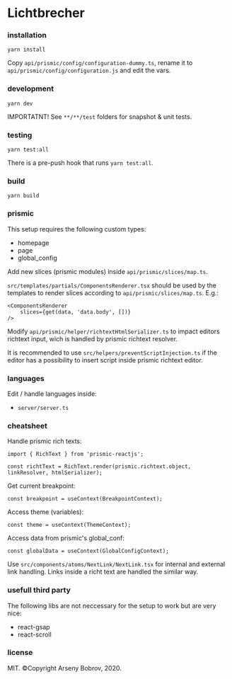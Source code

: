# Lichtbrecher

### installation
```yarn install```

Copy ```api/prismic/config/configuration-dummy.ts```, rename it to ```api/prismic/config/configuration.js``` and edit the vars.


### development
```yarn dev```

IMPORTATNT! See ```**/**/test``` folders for snapshot & unit tests.


### testing
```yarn test:all```

There is a pre-push hook that runs ```yarn test:all```.


### build
```yarn build```


### prismic
This setup requires the following custom types:

- homepage
- page
- global_config

Add new slices (prismic modules) inside ```api/prismic/slices/map.ts```.

```src/templates/partials/ComponentsRenderer.tsx``` should be used by the templates to render slices according to ```api/prismic/slices/map.ts```.
E.g.: 
```
<ComponentsRenderer
    slices={get(data, 'data.body', [])}
/>
```

Modify ```api/prismic/helper/richtextHtmlSerializer.ts``` to impact editors richtext input, wich is handled by prismic richtext resolver.

It is recommended to use ```src/helpers/preventScriptInjection.ts``` if the editor has a possibility to insert script inside prismic richtext editor.



### languages
Edit / handle languages inside:

- ```server/server.ts```



### cheatsheet
Handle prismic rich texts:

```import { RichText } from 'prismic-reactjs';```

```const richtText = RichText.render(prismic.richtext.object, linkResolver, htmlSerializer);```

Get current breakpoint:

```const breakpoint = useContext(BreakpointContext);```

Access theme (variables):

```const theme = useContext(ThemeContext);```

Access data from prismic's global_conf:

```const globalData = useContext(GlobalConfigContext);```

Use ```src/components/atoms/NextLink/NextLink.tsx``` for internal and external link handling.
Links inside a richt text are handled the similar way.


### usefull third party
The following libs are not neccessary for the setup to work but are very nice:

- react-gsap
- react-scroll


### license
MIT. ©Copyright Arseny Bobrov, 2020.
